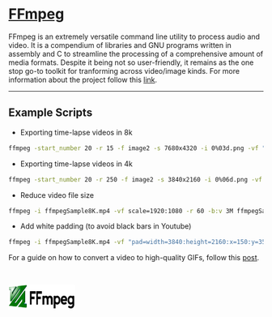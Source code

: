 
# [FFmpeg](https://www.ffmpeg.org/)

FFmpeg is an extremely versatile command line utility to process audio and video. It is a compendium of libraries and GNU programs written in assembly and C to streamline the processing of a comprehensive amount of media formats. Despite it being not so user-friendly, it remains as the one stop go-to toolkit for tranforming across video/image kinds. For more information about the project follow this [link](https://en.wikipedia.org/wiki/FFmpeg).

<hr>

## Example Scripts

* Exporting time-lapse videos in 8k

```bash
ffmpeg -start_number 20 -r 15 -f image2 -s 7680x4320 -i 0%03d.png -vf "scale=trunc(iw/2)*2:trunc(ih/2)*2" -vcodec libx264 -preset veryslow -crf 15 -pix_fmt yuv420p ffmpegSample8K.mp4
```

* Exporting time-lapse videos in 4k

```bash
ffmpeg -start_number 20 -r 250 -f image2 -s 3840x2160 -i 0%06d.png -vf "scale=trunc(iw/2)*2:trunc(ih/2)*2" -vcodec libx264 -preset veryslow -crf 15 -pix_fmt yuv420p ffmpegSample4K.mp4
```

* Reduce video file size

```bash
ffmpeg -i ffmpegSample8K.mp4 -vf scale=1920:1080 -r 60 -b:v 3M ffmpegSampleReduced.mp4
```

* Add white padding (to avoid black bars in Youtube)

```bash
ffmpeg -i ffmpegSample8K.mp4 -vf "pad=width=3840:height=2160:x=150:y=350:color=white"  ffmpegSample8K_Padded.mp4
```

For a guide on how to convert a video to high-quality GIFs, follow this [post](http://blog.pkh.me/p/21-high-quality-gif-with-ffmpeg.html).

<br>

[<img src="../media/ffmpeg.png" height="50px">](https://en.wikipedia.org/wiki/FFmpeg)
